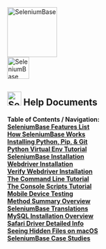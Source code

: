 <div><a href="https://github.com/seleniumbase/SeleniumBase"><img src="https://cdn2.hubspot.net/hubfs/100006/images/sb_media_logo.png" alt="SeleniumBase" height="114" /></a></div>
<div><a href="https://github.com/seleniumbase/SeleniumBase"><img src="https://cdn2.hubspot.net/hubfs/100006/images/SB_Logo4d4.png" alt="SeleniumBase" height="50" /></a></div>

## <img src="https://cdn2.hubspot.net/hubfs/100006/images/super_square_logo_3.png" title="SeleniumBase" height="32"> Help Documents

<div><b>Table of Contents / Navigation:</b></div>
<div><a href="https://github.com/seleniumbase/SeleniumBase/blob/master/help_docs/features_list.md"><b>SeleniumBase Features List</b></a></div>
<div><a href="https://github.com/seleniumbase/SeleniumBase/blob/master/help_docs/how_it_works.md"><b>How SeleniumBase Works</b></a></div>
<div><a href="https://github.com/seleniumbase/SeleniumBase/blob/master/help_docs/install_python_pip_git.md"><b>Installing Python, Pip, & Git</b></a></div>
<div><a href="https://github.com/seleniumbase/SeleniumBase/blob/master/help_docs/virtualenv_instructions.md"><b>Python Virtual Env Tutorial</b></a></div>
<div><a href="https://github.com/seleniumbase/SeleniumBase/blob/master/help_docs/install.md"><b>SeleniumBase Installation</b></a></div>
<div><a href="https://github.com/seleniumbase/SeleniumBase/blob/master/help_docs/webdriver_installation.md"><b>Webdriver Installation</b></a></div>
<div><a href="https://github.com/seleniumbase/SeleniumBase/blob/master/help_docs/verify_webdriver.md"><b>Verify Webdriver Installation</b></a></div>
<div><a href="https://github.com/seleniumbase/SeleniumBase/blob/master/help_docs/customizing_test_runs.md"><b>The Command Line Tutorial</b></a></div>
<div><a href="https://github.com/seleniumbase/SeleniumBase/blob/master/seleniumbase/console_scripts/ReadMe.md"><b>The Console Scripts Tutorial</b></a></div>
<div><a href="https://github.com/seleniumbase/SeleniumBase/blob/master/help_docs/mobile_testing.md"><b>Mobile Device Testing</b></a></div>
<div><a href="https://github.com/seleniumbase/SeleniumBase/blob/master/help_docs/method_summary.md"><b>Method Summary Overview</b></a></div>
<div><a href="https://github.com/seleniumbase/SeleniumBase/blob/master/help_docs/mobile_testing.md"><b>SeleniumBase Translations</b></a></div>
<div><a href="https://github.com/seleniumbase/SeleniumBase/blob/master/help_docs/mysql_installation.md"><b>MySQL Installation Overview</b></a></div>
<div><a href="https://github.com/seleniumbase/SeleniumBase/blob/master/help_docs/using_safari_driver.md"><b>Safari Driver Detailed Info</b></a></div>
<div><a href="https://github.com/seleniumbase/SeleniumBase/blob/master/help_docs/hidden_files_info.md"><b>Seeing Hidden Files on macOS</b></a></div>
<div><a href="https://github.com/seleniumbase/SeleniumBase/blob/master/help_docs/happy_customers.md"><b>SeleniumBase Case Studies</b></a></div>
